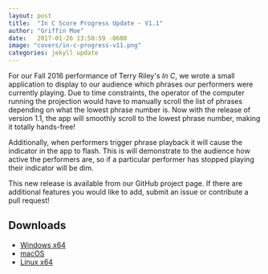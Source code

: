```yaml
---
layout: post
title:  "In C Score Progress Update - V1.1"
author: "Griffin Moe"
date:   2017-01-26 13:50:59 -0600
image: "covers/in-c-progress-v11.png"
categories: jekyll update
---
```


For our Fall 2016 performance of Terry Riley's *In C*, we wrote a small
application to display to our audience which phrases our performers were
currently playing. Due to time constraints, the operator of the computer
running the projection would have to manually scroll the list of phrases
depending on what the lowest phrase number is. Now with the release of version
1.1, the app will smoothly scroll to the lowest phrase number, making it
totally hands-free!

Additionally, when performers trigger phrase playback it will cause the
indicator in the app to flash. This is will demonstrate to the audience how
active the performers are, so if a particular performer has stopped playing
their indicator will be dim.

This new release is available from our GitHub project page. If there are
additional features you would like to add, submit an issue or contribute
a pull request!

## Downloads

* [Windows x64](https://github.com/loyola-university-tech-ensemble/in-c-score-progress/releases/download/v1.1.0/InCScoreProgress-win32-x64.zip)
* [macOS](https://github.com/loyola-university-tech-ensemble/in-c-score-progress/releases/download/v1.1.0/InCScoreProgress-macos-x64.dmg)
* [Linux x64](https://github.com/loyola-university-tech-ensemble/in-c-score-progress/releases/download/v1.1.0/InCScoreProgress-linux-x64.zip)
